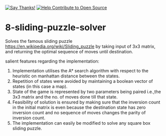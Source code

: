 [![Say Thanks!](https://img.shields.io/badge/Say%20Thanks-!-1EAEDB.svg)](https://saythanks.io/to/alphaWizard)
[![Help Contribute to Open Source](https://www.codetriage.com/alphawizard/8-sliding-puzzle-solver/badges/users.svg)](https://www.codetriage.com/alphawizard/8-sliding-puzzle-solver)

# 8-sliding-puzzle-solver
Solves the famous sliding puzzle  https://en.wikipedia.org/wiki/Sliding_puzzle by taking input of 3x3 matrix, and returning the optimal sequence of moves until destination.

salient features regarding the implementation:

1. Implementation utilises the A* search algorithm with respect to the heuristic on manhattan distance between the states.
2. Repetition of states were avoided by maintaining a boolean vector of states (in this case a map).
3. State of the game is represented by two parameters being paired i.e.,the 3x3 matrix and the no. of moves done till that state.
4. Feasibility of solution is ensured by making sure that the inversion count in the initial matrix is even because the destination state has zero inversion count and no sequence of moves changes the parity of inversion count.
5. The implementation can easily be modified to solve any square box sliding puzzle.



  
